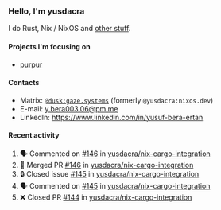 ### Hello, I'm yusdacra

I do Rust, Nix / NixOS and [other stuff](https://gaze.systems/).

#### Projects I'm focusing on

- [purpur](https://github.com/harmony-development/purpur)

#### Contacts

- Matrix: [`@dusk:gaze.systems`](https://matrix.to/#/@dusk:gaze.systems) (formerly `@yusdacra:nixos.dev`)
- E-mail: y.bera003.06@pm.me
- LinkedIn: https://www.linkedin.com/in/yusuf-bera-ertan

#### Recent activity

<!--START_SECTION:activity-->
1. 🗣 Commented on [#146](https://github.com/yusdacra/nix-cargo-integration/pull/146#issuecomment-1878375664) in [yusdacra/nix-cargo-integration](https://github.com/yusdacra/nix-cargo-integration)
2. 🎉 Merged PR [#146](https://github.com/yusdacra/nix-cargo-integration/pull/146) in [yusdacra/nix-cargo-integration](https://github.com/yusdacra/nix-cargo-integration)
3. 🔒 Closed issue [#145](https://github.com/yusdacra/nix-cargo-integration/issues/145) in [yusdacra/nix-cargo-integration](https://github.com/yusdacra/nix-cargo-integration)
4. 🗣 Commented on [#145](https://github.com/yusdacra/nix-cargo-integration/issues/145#issuecomment-1849033587) in [yusdacra/nix-cargo-integration](https://github.com/yusdacra/nix-cargo-integration)
5. ❌ Closed PR [#144](https://github.com/yusdacra/nix-cargo-integration/pull/144) in [yusdacra/nix-cargo-integration](https://github.com/yusdacra/nix-cargo-integration)
<!--END_SECTION:activity-->
